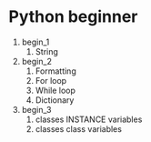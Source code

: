 # Python beginner

 1. begin_1
    1. String
 2. begin_2
    1. Formatting
    2. For loop
    3. While loop
    4. Dictionary
 3. begin_3
    1. classes INSTANCE variables
    2. classes class variables
